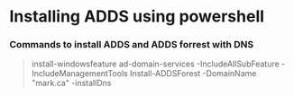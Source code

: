 # Installing ADDS using powershell

### Commands to install ADDS and ADDS forrest with DNS
> install-windowsfeature ad-domain-services  -IncludeAllSubFeature -IncludeManagementTools
> Install-ADDSForest  -DomainName  "mark.ca" -installDns